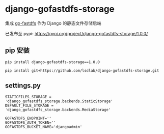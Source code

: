 # django-gofastdfs-storage

集成 [go-fastdfs](https://github.com/sjqzhang/go-fastdfs
) 作为 Django 的静态文件存储后端


已发布至 pypi: https://pypi.org/project/django-gofastdfs-storage/1.0.0/


## pip 安装

```shell
pip install django-gofastdfs-storage==1.0.0

pip install git+https://github.com/lsdlab/django-gofastdfs-storage.git
```

## settings.py

```shell
STATICFILES_STORAGE = 'django_gofastdfs_storage.backends.StaticStorage'
DEFAULT_FILE_STORAGE = 'django_gofastdfs_storage.backends.MediaStorage'

GOFASTDFS_ENDPOINT=''
GOFASTDFS_AUTH_TOKEN=''
GOFASTDFS_BUCKET_NAME='djangoadmin'
```
